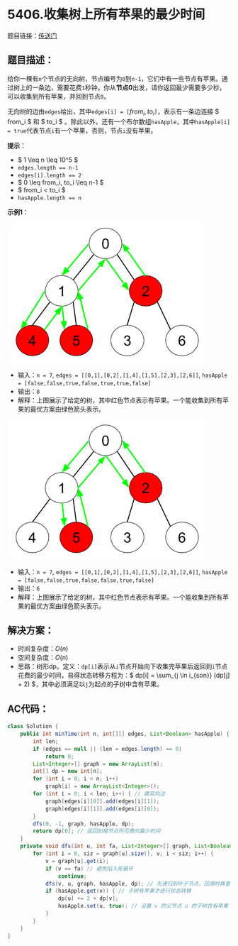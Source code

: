 # 5406.收集树上所有苹果的最少时间
题目链接：[传送门](https://leetcode-cn.com/problems/minimum-time-to-collect-all-apples-in-a-tree/)

## 题目描述：
给你一棵有`n`个节点的无向树，节点编号为`0`到`n-1`，它们中有一些节点有苹果。通过树上的一条边，需要花费`1`秒钟。你从**节点0**出发，请你返回最少需要多少秒，可以收集到所有苹果，并回到节点`0`。

无向树的边由`edges`给出，其中`edges[i] = [`$from_i, to_i$`]`，表示有一条边连接 $ from_i $ 和 $ to_i $ 。除此以外，还有一个布尔数组`hasApple`，其中`hasApple[i] = true`代表节点`i`有一个苹果，否则，节点`i`没有苹果。

**提示**：

- $ 1 \leq n \leq 10^5 $
- `edges.length == n-1`
- `edges[i].length == 2`
- $ 0 \leq from_i, to_i \leq n-1 $
- $ from_i < to_i $
- `hasApple.length == n`

**示例1**：

![](../_media/min_time_collect_apple_1.png)

- 输入：`n = 7`, `edges = [[0,1],[0,2],[1,4],[1,5],[2,3],[2,6]]`, `hasApple = [false,false,true,false,true,true,false]`
- 输出：`8` 
- 解释：上图展示了给定的树，其中红色节点表示有苹果。一个能收集到所有苹果的最优方案由绿色箭头表示。

![](../_media/min_time_collect_apple_2.png)

- 输入：`n = 7`, `edges = [[0,1],[0,2],[1,4],[1,5],[2,3],[2,6]]`, `hasApple = [false,false,true,false,false,true,false]`
- 输出：`6`
- 解释：上图展示了给定的树，其中红色节点表示有苹果。一个能收集到所有苹果的最优方案由绿色箭头表示。

## 解决方案：
- 时间复杂度：$O(n)$
- 空间复杂度：$O(n)$
- 思路：树形dp。定义：`dp[i]`表示从`i`节点开始向下收集完苹果后返回到`i`节点花费的最少时间，易得状态转移方程为：$ dp[i] = \sum_{j \in i_{son}} (dp[j] + 2) $，其中必须满足以`j`为起点的子树中含有苹果。

## AC代码：
```java
class Solution {
	public int minTime(int n, int[][] edges, List<Boolean> hasApple) {
		int len;
		if (edges == null || (len = edges.length) == 0)
			return 0;
		List<Integer>[] graph = new ArrayList[n];
		int[] dp = new int[n];
		for (int i = 0; i < n; i++)
			graph[i] = new ArrayList<Integer>();
		for (int i = 0; i < len; i++) { // 建双向边
			graph[edges[i][0]].add(edges[i][1]);
			graph[edges[i][1]].add(edges[i][0]);
		}
		dfs(0, -1, graph, hasApple, dp);
		return dp[0]; // 返回到根节点所花费的最少时间
	}
	private void dfs(int u, int fa, List<Integer>[] graph, List<Boolean> hasApple, int[] dp) {
		for (int i = 0, siz = graph[u].size(), v; i < siz; i++) {
			v = graph[u].get(i);
			if (v == fa) // 避免陷入死循环
				continue;
			dfs(v, u, graph, hasApple, dp); // 先递归到叶子节点，回溯时再查看当前节点的子节点是否包含苹果
			if (hasApple.get(v)) { // 子树有苹果才进行状态转移
				dp[u] += 2 + dp[v];
				hasApple.set(u, true); // 设置 v 的父节点 u 的子树含有苹果
			}
		}
	}
}
```

